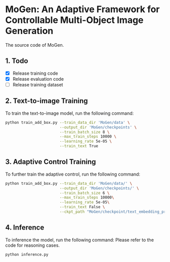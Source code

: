 # MoGen: An Adaptive Framework for Controllable Multi-Object Image Generation
The source code of MoGen.

## 1. Todo
- [x] Release training code
- [x] Release evaluation code
- [ ] Release training dataset

## 2. Text-to-image Training

To train the text-to-image model, run the following command:

```bash
python train_add_box.py --train_data_dir 'MoGen/data' \
                        --output_dir 'MoGen/checkpoints' \
                        --train_batch_size 8 \
                        --max_train_steps 10000 \
                        --learning_rate 5e-05 \
                        --train_text True
```

## 3. Adaptive Control Training

To further train the adaptive control, run the following command:
```bash
python train_add_box.py --train_data_dir 'MoGen/data/' \
                        --output_dir 'MoGen/checkpoints/' \
                        --train_batch_size 6 \
                        --max_train_steps 10000\
                        --learning_rate 5e-05\
                        --train_text False \
                        --ckpt_path "MoGen/checkpoint/text_embedding_projector.bin"
```
## 4. Inference
To inference the model, run the following command:
Please refer to the code for reasoning cases.
```bash
python inference.py 
```

